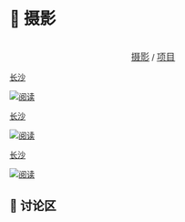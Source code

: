 # 📸 摄影


<center>  
  <br>
  <a href="https://blog.ralvines.top/friend/"><font face="LXGW WenKai Screen" size=3 color="#333333">摄影</font></a> / <a href="https://blog.ralvines.top/board/"><font face="LXGW WenKai Screen" size=3 color="#333333">项目</font></a>
  <br>
</center>


<div class="subpage-box">

  <div class="subpage-box-cover">
    <a href="books/" data-pjax-state="">
      <p class="image-caption">长沙</p>
      <img alt="阅读" data-src="https://z1.ax1x.com/2023/10/29/pie5xDx.jpg" src="https://z1.ax1x.com/2023/10/29/pie5xDx.jpg" data-loaded="true">
    </a>
  </div>
  <div class="subpage-box-cover">
    <a href="books/" data-pjax-state="">
      <p class="image-caption">长沙</p>
      <img alt="阅读" data-src="https://z1.ax1x.com/2023/10/29/pie5xDx.jpg" src="https://z1.ax1x.com/2023/10/29/pie5xDx.jpg" data-loaded="true">
    </a>
  </div>
  <div class="subpage-box-cover">
    <a href="books/" data-pjax-state="">
      <p class="image-caption">长沙</p>
      <img alt="阅读" data-src="https://z1.ax1x.com/2023/10/29/pie5xDx.jpg" src="https://z1.ax1x.com/2023/10/29/pie5xDx.jpg" data-loaded="true">
    </a>
  </div>
</div>

## 💬 讨论区
